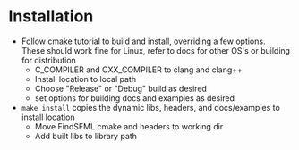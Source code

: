 # Installation
* Follow cmake tutorial to build and install, overriding a few options. These
should work fine for Linux, refer to docs for other OS's or building for
distribution
    * C_COMPILER and CXX_COMPILER to clang and clang++
    * Install location to local path
    * Choose "Release" or "Debug" build as desired
    * set options for building docs and examples as desired
* `make install` copies the dynamic libs, headers, and docs/examples to install
location
    * Move FindSFML.cmake and headers to working dir
    * Add built libs to library path
